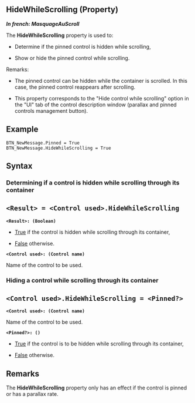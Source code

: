
## HideWhileScrolling (Property)

***In french: MasquageAuScroll***
	



<a name="XUse"></a>
<a name="Use"></a>
<a name="description"></a>
The **HideWhileScrolling** property is used to:

- Determine if the pinned control is hidden while scrolling,

- Show or hide the pinned control while scrolling.  




Remarks: 

- The pinned control can be hidden while the container is scrolled. In this case, the pinned control reappears after scrolling.

- This property corresponds to the "Hide control while scrolling" option in the "UI" tab of the control description window (parallax and pinned controls management button).



<a name="Example1"></a>
<a name="sample_code"></a>

## Example


```wl
BTN_NewMessage.Pinned = True
BTN_NewMessage.HideWhileScrolling = True
```

<a name="XSYNTAX"></a>

## Syntax
<a name="SYNTAX1"></a>

### Determining if a control is hidden while scrolling through its container

`<Result> = <Control used>.HideWhileScrolling`
---

**`<Result>: (Boolean)`**



- <u><u><u><u>True</u></u></u></u> if the control is hidden while scrolling through its container,

- <u><u><u><u>False</u></u></u></u> otherwise. 




**`<Control used>: (Control name)`**

Name of the control to be used.


<a name="SYNTAX2"></a>

### Hiding a control while scrolling through its container

`<Control used>.HideWhileScrolling = <Pinned?>`
---

**`<Control used>: (Control name)`**

Name of the control to be used.

**`<Pinned?>: ()`**



- <u><u><u><u>True</u></u></u></u> if the control is to be hidden while scrolling through its container,

- <u><u><u><u>False</u></u></u></u> otherwise. 










<a name="NOTE0"></a>
<a name="NOTE0_1"></a>

## Remarks
The **HideWhileScrolling** property only has an effect if the control is pinned or has a parallax rate.


